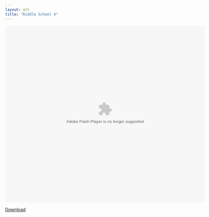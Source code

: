```yaml
---
layout: alt
title: "Riddle School 4"
---
```

<div class="row justify-content-md-center">
    <div class="col">
        <object width="100" height="100">
            <embed src="Riddle_School_4.swf" flashvars="" base="" quality="high" allowscriptaccess="always" allowfullscreen="true" bgcolor="" wmode="window" width="650" height="575" type="application/x-shockwave-flash" pluginspage="http://www.macromedia.com/go/getflashplayer">
        </object>
    </div>
</div>

<a href="Riddle_School_4.swf" download class="btn btn-outline-dark">Download</a>
